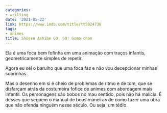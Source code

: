 ```yaml
---
categories:
- writting
date: '2021-05-22'
link: https://www.imdb.com/title/tt5824736
tags:
- animes
title: Shônen Ashibe GO! GO! Goma-chan
---
```


Ela é uma foca bem fofinha em uma animação com traços infantis, geometricamente simples de repetir.

Agora eu sei o barulho que uma foca faz e não vou decepcionar minhas sobrinhas.

Mas o desenho em si é cheio de problemas de ritmo e de tom, que se disfarçam atrás da costumeira fofice de animes com abordagem mais infantil. Os personagens são bobos no mau sentido, pois não há malícia. É desses que seguem o manual de boas maneiras de como fazer uma obra que não ofenda ninguém nesse século. Ou seja, um tédio.